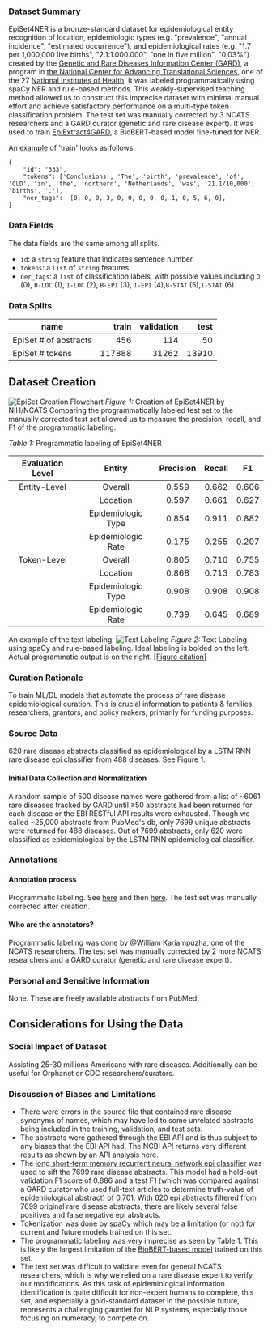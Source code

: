 ### Dataset Summary

EpiSet4NER is a bronze-standard dataset for epidemiological entity recognition of location, epidemiologic types (e.g. "prevalence", "annual incidence", "estimated occurrence"), and epidemiological rates (e.g. "1.7 per 1,000,000 live births", "2.1:1.000.000", "one in five million", "0.03%") created by the [Genetic and Rare Diseases Information Center (GARD)](https://rarediseases.info.nih.gov/), a program in [the National Center for Advancing Translational Sciences](https://ncats.nih.gov/), one of the 27 [National Institutes of Health](https://www.nih.gov/). It was labeled programmatically using spaCy NER and rule-based methods. This weakly-supervised teaching method allowed us to construct this imprecise dataset with minimal manual effort and achieve satisfactory performance on a multi-type token classification problem. The test set was manually corrected by 3 NCATS researchers and a GARD curator (genetic and rare disease expert). It was used to train [EpiExtract4GARD](https://huggingface.co/ncats/EpiExtract4GARD), a BioBERT-based model fine-tuned for NER.

An [example](https://pubmed.ncbi.nlm.nih.gov/24237863/) of 'train' looks as follows.
```
{
    "id": "333",
    "tokens": ['Conclusions', 'The', 'birth', 'prevalence', 'of', 'CLD', 'in', 'the', 'northern', 'Netherlands', 'was', '21.1/10,000', 'births', '.'],
    "ner_tags":  [0, 0, 0, 3, 0, 0, 0, 0, 0, 1, 0, 5, 6, 0],
}
```
### Data Fields

The data fields are the same among all splits.
- `id`: a `string` feature that indicates sentence number.
- `tokens`: a `list` of `string` features.
- `ner_tags`: a `list` of classification labels, with possible values including `O` (0), `B-LOC` (1), `I-LOC` (2), `B-EPI` (3), `I-EPI` (4),`B-STAT` (5),`I-STAT` (6).

### Data Splits

|name |train |validation|test|
|---------|-----:|----:|----:|
|EpiSet \# of abstracts|456|114|50|
|EpiSet \# tokens  |117888|31262|13910|


## Dataset Creation
![EpiSet Creation Flowchart](https://raw.githubusercontent.com/ncats/epi4GARD/master/EpiExtract4GARD/datasets/EpiCustomV3/EpiSet%20Flowchart%20FINAL.png)
*Figure 1:* Creation of EpiSet4NER by NIH/NCATS
Comparing the programmatically labeled test set to the manually corrected test set allowed us to measure the precision, recall, and F1 of the programmatic labeling. 

*Table 1:* Programmatic labeling of EpiSet4NER  

| Evaluation Level |          Entity          | Precision | Recall |   F1  |
|:----------------:|:------------------------:|:---------:|:------:|:-----:|
|   Entity-Level   |          Overall         |   0.559   |  0.662 | 0.606 |
|                  |         Location         |   0.597   |  0.661 | 0.627 |
|                  | Epidemiologic Type       |   0.854   |  0.911 | 0.882 |
|                  |    Epidemiologic Rate    |   0.175   |  0.255 | 0.207 |
|   Token-Level    |          Overall         |   0.805   |  0.710 | 0.755 |
|                  |         Location         |   0.868   |  0.713 | 0.783 |
|                  |    Epidemiologic Type    |   0.908   |  0.908 | 0.908 |
|                  |    Epidemiologic Rate    |   0.739   |  0.645 | 0.689 |

An example of the text labeling:
![Text Labeling](https://raw.githubusercontent.com/ncats/epi4GARD/master/EpiExtract4GARD/datasets/EpiCustomV3/Text%20Labeling4.png)
*Figure 2:* Text Labeling using spaCy and rule-based labeling. Ideal labeling is bolded on the left. Actual programmatic output is on the right. [\[Figure citation\]](https://pubmed.ncbi.nlm.nih.gov/33649778/)

### Curation Rationale

To train ML/DL models that automate the process of rare disease epidemiological curation. This is crucial information to patients & families, researchers, grantors, and policy makers, primarily for funding purposes. 

### Source Data
620 rare disease abstracts classified as epidemiological by a LSTM RNN rare disease epi classifier from 488 diseases. See Figure 1.

#### Initial Data Collection and Normalization

A random sample of 500 disease names were gathered from a list of ~6061 rare diseases tracked by GARD until &ge;50 abstracts had been returned for each disease or the EBI RESTful API results were exhausted. Though we called ~25,000 abstracts from PubMed's db, only 7699 unique abstracts were returned for 488 diseases. Out of 7699 abstracts, only 620 were classified as epidemiological by the LSTM RNN epidemiological classifier.

### Annotations

#### Annotation process

Programmatic labeling. See [here](https://github.com/ncats/epi4GARD/blob/master/EpiExtract4GARD/create_labeled_dataset_V2.ipynb) and then [here](https://github.com/ncats/epi4GARD/blob/master/EpiExtract4GARD/modify_existing_labels.ipynb). The test set was manually corrected after creation. 

#### Who are the annotators?

Programmatic labeling was done by [@William Kariampuzha](https://github.com/wzkariampuzha), one of the NCATS researchers. 
The test set was manually corrected by 2 more NCATS researchers and a GARD curator (genetic and rare disease expert).

### Personal and Sensitive Information

None. These are freely available abstracts from PubMed.

## Considerations for Using the Data

### Social Impact of Dataset

Assisting 25-30 millions Americans with rare diseases. Additionally can be useful for Orphanet or CDC researchers/curators. 

### Discussion of Biases and Limitations

- There were errors in the source file that contained rare disease synonyms of names, which may have led to some unrelated abstracts being included in the training, validation, and test sets. 
- The abstracts were gathered through the EBI API and is thus subject to any biases that the EBI API had. The NCBI API returns very different results as shown by an API analysis here.
- The [long short-term memory recurrent neural network epi classifier](https://pubmed.ncbi.nlm.nih.gov/34457147/) was used to sift the 7699 rare disease abstracts. This model had a hold-out validation F1 score of 0.886 and a test F1 (which was compared against a GARD curator who used full-text articles to determine truth-value of epidemiological abstract) of 0.701. With 620 epi abstracts filtered from 7699 original rare disease abstracts, there are likely several false positives and false negative epi abstracts.
- Tokenization was done by spaCy which may be a limitation (or not) for current and future models trained on this set. 
- The programmatic labeling was very imprecise as seen by Table 1. This is likely the largest limitation of the [BioBERT-based model](https://huggingface.co/ncats/EpiExtract4GARD) trained on this set. 
- The test set was difficult to validate even for general NCATS researchers, which is why we relied on a rare disease expert to verify our modifications. As this task of epidemiological information identification is quite difficult for non-expert humans to complete, this set, and especially a gold-standard dataset in the possible future, represents a challenging gauntlet for NLP systems, especially those focusing on numeracy, to compete on. 
